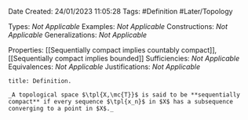 <div class="topSpace"></div>

Date Created: 24/01/2023 11:05:28
Tags: #Definition #Later/Topology

Types: _Not Applicable_
Examples: _Not Applicable_
Constructions: _Not Applicable_
Generalizations: _Not Applicable_

Properties: [[Sequentially compact implies countably compact]], [[Sequentially compact implies bounded]]
Sufficiencies: _Not Applicable_
Equivalences: _Not Applicable_
Justifications: _Not Applicable_

``` ad-Definition
title: Definition.

_A topological space $\tpl{X,\mc{T}}$ is said to be **sequentially compact** if every sequence $\tpl{x_n}$ in $X$ has a subsequence converging to a point in $X$._

```
